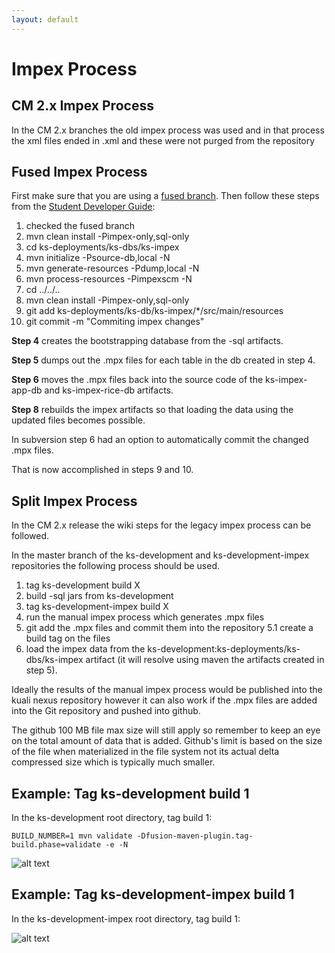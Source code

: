 ```yaml
---
layout: default
---
```


# Impex Process

## CM 2.x Impex Process

In the CM 2.x branches the old impex process was used and in that process the xml files ended in .xml and these were not purged from the repository

## Fused Impex Process

First make sure that you are using a [fused branch](extract-and-fuse-a-build-tag.html). Then follow these steps from the [Student Developer Guide](https://wiki.kuali.org/display/STUDENTDOC/3.2.2+Manual+Process):


1. checked the fused branch 
2. mvn clean install -Pimpex-only,sql-only
3. cd ks-deployments/ks-dbs/ks-impex
4. mvn initialize -Psource-db,local -N
5. mvn generate-resources -Pdump,local -N
6. mvn process-resources -Pimpexscm -N
7. cd ../../..
8. mvn clean install -Pimpex-only,sql-only
9. git add ks-deployments/ks-db/ks-impex/*/src/main/resources
10. git commit -m "Commiting impex changes"

**Step 4** creates the bootstrapping database from the -sql artifacts.

**Step 5** dumps out the .mpx files for each table in the db created in step 4.

**Step 6** moves the .mpx files back into the source code of the ks-impex-app-db and ks-impex-rice-db artifacts.

**Step 8** rebuilds the impex artifacts so that loading the data using the updated files becomes possible.

In subversion step 6 had an option to automatically commit the changed .mpx files.  

That is now accomplished in steps 9 and 10.

## Split Impex Process
In the CM 2.x release the wiki steps for the legacy impex process can be followed.

In the master branch of the ks-development and ks-development-impex repositories the following process should be used.

1. tag ks-development build X
2. build -sql jars from ks-development
3. tag ks-development-impex build X
4. run the manual impex process which generates .mpx files
5. git add the .mpx files and commit them into the repository 
5.1 create a build tag on the files
6. load the impex data from the ks-development:ks-deployments/ks-dbs/ks-impex artifact (it will resolve using maven the artifacts created in step 5). 

Ideally the results of the manual impex process would be published into the kuali nexus repository however it can also work if the .mpx files are added into the Git repository and pushed into github.

The github 100 MB file max size will still apply so remember to keep an eye on the total amount of data that is added.  Github's limit is based on the size of the file when materialized in the file system not its actual delta compressed size which is typically much smaller.

## Example: Tag ks-development build 1

In the ks-development root directory, tag build 1:

``` BUILD_NUMBER=1 mvn validate -Dfusion-maven-plugin.tag-build.phase=validate -e -N ```

![alt text](images/tag-ks-development-build1.png)

## Example: Tag ks-development-impex build 1

In the ks-development-impex root directory, tag build 1:

![alt text](images/tag-ks-development-impex-build1.png)


